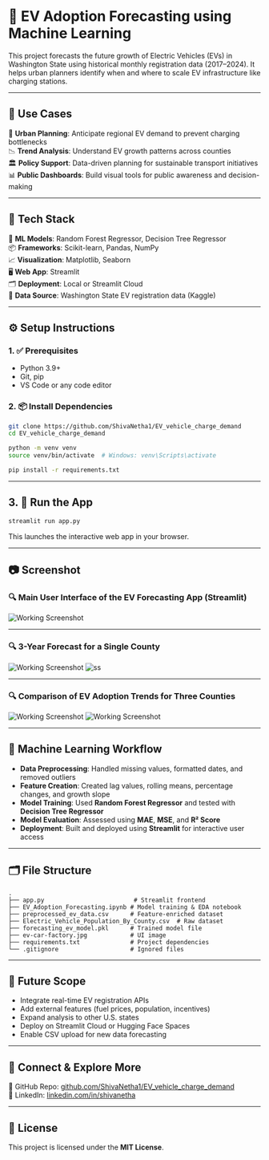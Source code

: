 # 🔮 EV Adoption Forecasting using Machine Learning

This project forecasts the future growth of Electric Vehicles (EVs) in Washington State using historical monthly registration data (2017–2024). It helps urban planners identify when and where to scale EV infrastructure like charging stations.

---

## 📌 Use Cases

🚗 **Urban Planning**: Anticipate regional EV demand to prevent charging bottlenecks  
📉 **Trend Analysis**: Understand EV growth patterns across counties  
🏛️ **Policy Support**: Data-driven planning for sustainable transport initiatives  
📊 **Public Dashboards**: Build visual tools for public awareness and decision-making  

---

## 🧰 Tech Stack

🧠 **ML Models**: Random Forest Regressor, Decision Tree Regressor  
📦 **Frameworks**: Scikit-learn, Pandas, NumPy  
📈 **Visualization**: Matplotlib, Seaborn  
🖥️ **Web App**: Streamlit  
🗂️ **Deployment**: Local or Streamlit Cloud  
📁 **Data Source**: Washington State EV registration data (Kaggle)

---

## ⚙️ Setup Instructions

### 1. ✅ Prerequisites

- Python 3.9+
- Git, pip
- VS Code or any code editor

### 2. 📦 Install Dependencies

```bash
git clone https://github.com/ShivaNetha1/EV_vehicle_charge_demand
cd EV_vehicle_charge_demand

python -m venv venv
source venv/bin/activate  # Windows: venv\Scripts\activate

pip install -r requirements.txt
```

---

## 3. 🚀 Run the App

```bash
streamlit run app.py
```

This launches the interactive web app in your browser.

---

## 📷 Screenshot  
### 🔍 Main User Interface of the EV Forecasting App (Streamlit)
![Working Screenshot](Screenshots\Deployed.jpg)
- - - 
### 🔍 3-Year Forecast for a Single County
![Working Screenshot](Screenshots\running.jpg)
![ss](Screenshots\image.jpg)
- - -
### 🔍 Comparison of EV Adoption Trends for Three Counties
![Working Screenshot](Screenshots\s.jpg)
![Working Screenshot](Screenshots\r2.jpg)

<!-- <sub><i>EV adoption in <strong>Los Angeles County</strong> is expected to show an <strong>increase of 57.49%</strong> over the next 3 years.</i></sub> -->

---

## 🧠 Machine Learning Workflow

- **Data Preprocessing**: Handled missing values, formatted dates, and removed outliers  
- **Feature Creation**: Created lag values, rolling means, percentage changes, and growth slope  
- **Model Training**: Used **Random Forest Regressor** and tested with **Decision Tree Regressor**  
- **Model Evaluation**: Assessed using **MAE**, **MSE**, and **R² Score**  
- **Deployment**: Built and deployed using **Streamlit** for interactive user access

---

## 🗂️ File Structure

```
.
├── app.py                         # Streamlit frontend
├── EV_Adoption_Forecasting.ipynb # Model training & EDA notebook
├── preprocessed_ev_data.csv      # Feature-enriched dataset
├── Electric_Vehicle_Population_By_County.csv  # Raw dataset
├── forecasting_ev_model.pkl      # Trained model file
├── ev-car-factory.jpg            # UI image
├── requirements.txt              # Project dependencies
└── .gitignore                    # Ignored files
```

---

## 🚀 Future Scope

- Integrate real-time EV registration APIs  
- Add external features (fuel prices, population, incentives)  
- Expand analysis to other U.S. states  
- Deploy on Streamlit Cloud or Hugging Face Spaces  
- Enable CSV upload for new data forecasting

---

## 🔗 Connect & Explore More

📁 GitHub Repo: [github.com/ShivaNetha1/EV_vehicle_charge_demand](https://github.com/ShivaNetha1/EV_vehicle_charge_demand)  
💼 LinkedIn: [linkedin.com/in/shivanetha](https://www.linkedin.com/in/shiva-pandala-243914229/)

---

## 📄 License

This project is licensed under the **MIT License**.
